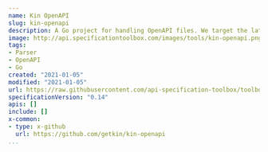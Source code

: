 ```yaml
---
name: Kin OpenAPI
slug: kin-openapi
description: A Go project for handling OpenAPI files. We target the latest OpenAPI version (currently 3), but the project contains support for older OpenAPI versions too.
image: http://api.specificationtoolbox.com/images/tools/kin-openapi.png
tags:
- Parser
- OpenAPI
- Go
created: "2021-01-05"
modified: "2021-01-05"
url: https://raw.githubusercontent.com/api-specification-toolbox/toolbox/main/_tools/kin-openapi.md
specificationVersion: "0.14"
apis: []
include: []
x-common:
- type: x-github
  url: https://github.com/getkin/kin-openapi
...
```

